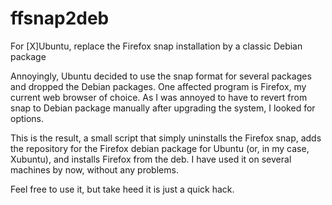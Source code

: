 # ffsnap2deb
For [X]Ubuntu, replace the Firefox snap installation by a classic Debian package

Annoyingly, Ubuntu decided to use the snap format for several packages and dropped the Debian packages. One affected program is Firefox, my current web browser of choice. As I was annoyed to have to revert from snap to Debian package manually after upgrading the system, I looked for options.

This is the result, a small script that simply uninstalls the Firefox snap, adds the repository for the Firefox debian package for Ubuntu (or, in my case, Xubuntu), and installs Firefox from the deb. I have used it on several machines by now, without any problems.

Feel free to use it, but take heed it is just a quick hack.
